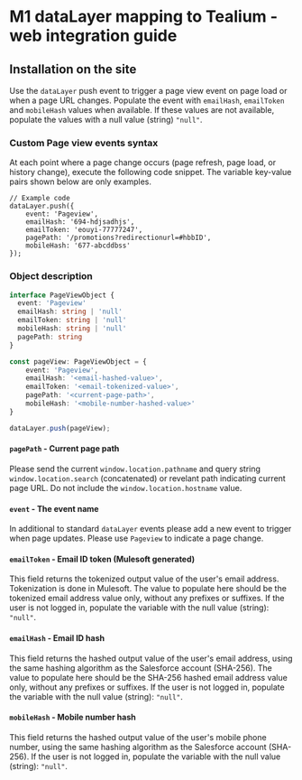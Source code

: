 # M1 dataLayer mapping to Tealium - web integration guide

## Installation on the site
Use the `dataLayer` push event to trigger a page view event on page load or when a page URL changes. Populate the event with `emailHash`, `emailToken` and `mobileHash` values when available. If these values are not available, populate the values with a null value (string) `"null"`.


### Custom Page view events syntax
At each point where a page change occurs (page refresh, page load, or history change), execute the following code snippet. The variable key-value pairs shown below are only examples.

```
// Example code
dataLayer.push({
    event: 'Pageview',
    emailHash: '694-hdjsadhjs',
    emailToken: 'eouyi-77777247',
    pagePath: '/promotions?redirectionurl=#hbbID',
    mobileHash: '677-abcddbss'
});
```

### Object description
```typescript
interface PageViewObject {
  event: 'Pageview'
  emailHash: string | 'null'
  emailToken: string | 'null'
  mobileHash: string | 'null'
  pagePath: string
}

const pageView: PageViewObject = {
    event: 'Pageview',
    emailHash: '<email-hashed-value>',
    emailToken: '<email-tokenized-value>',
    pagePath: '<current-page-path>',
    mobileHash: '<mobile-number-hashed-value>'
}

dataLayer.push(pageView);
```

#### `pagePath` - Current page path
Please send the current `window.location.pathname` and query string `window.location.search` (concatenated) or revelant path indicating current page URL. Do not include the `window.location.hostname` value.

#### `event` - The event name
In additional to standard `dataLayer` events please add a new event to trigger when page updates. Please use `Pageview` to indicate a page change. 

#### `emailToken` - Email ID token (Mulesoft generated)
This field returns the tokenized output value of the user's email address. Tokenization is done in Mulesoft. The value to populate here should be the tokenized email address value only, without any prefixes or suffixes. If the user is not logged in, populate the variable with the null value (string): `"null"`.

#### `emailHash` -	Email ID hash
This field returns the hashed output value of the user's email address, using the same hashing algorithm as the Salesforce account (SHA-256). The value to populate here should be the SHA-256 hashed email address value only, without any prefixes or suffixes. If the user is not logged in, populate the variable with the null value (string): `"null"`.

#### `mobileHash` -	Mobile number hash
This field returns the hashed output value of the user's mobile phone number, using the same hashing algorithm as the Salesforce account (SHA-256). If the user is not logged in, populate the variable with the null value (string): `"null"`.